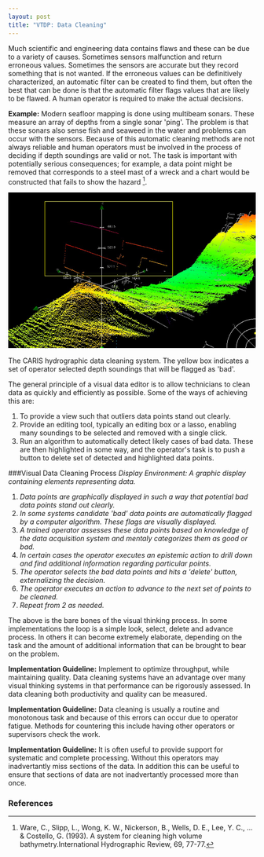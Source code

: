 ```yaml
---
layout: post
title: "VTDP: Data Cleaning"
---
```


Much scientific and engineering data contains flaws and these can be due to a variety of causes. Sometimes sensors malfunction and return erroneous values. Sometimes the sensors are accurate but they record something that is not wanted. If the erroneous values can be definitively characterized, an automatic filter can be created to find them, but often the best that can be done is that the automatic filter flags values that are likely to be flawed. A human operator is required to make the actual decisions.

**Example:** Modern seafloor mapping is done using multibeam sonars. These measure an array of depths from a single sonar 'ping'. The problem is that these sonars also sense fish and seaweed in the water and problems can occur with the sensors. Because of this automatic cleaning methods are not always reliable and human operators must be involved in the process of deciding if depth soundings are valid or not. The task is important with potentially serious consequences; for example, a data point might be removed that corresponds to a steel mast of a wreck and a chart would be constructed that fails to show the hazard [^1].

![The Caris hydrographi data cleaning system](/images/Cleaning.png)

The CARIS hydrographic data cleaning system. The yellow box indicates a set of operator selected depth soundings that will be flagged as 'bad'.

The general principle of a visual data editor is to allow technicians to clean data as quickly and efficiently as possible. Some of the ways of 
achieving this are:

1. To provide a view such that outliers data points stand out clearly.
2. Provide an editing tool, typically an editing box or a lasso, enabling many soundings to be selected and removed with a single click.
3. Run an algorithm to automatically detect likely cases of bad data. These are then highlighted in some way, and the operator's task is to push a button to delete set of detected and highlighted data points.


###Visual Data Cleaning Process
*Display Environment: A graphic display containing elements representing data.*

1. *Data points are graphically displayed in such a way that potential bad data points stand out clearly.*
2. *In some systems candidate 'bad' data points are automatically flagged by a computer algorithm. These flags are visually displayed.*
3. *A trained operator assesses these data points based on knowledge of the data acquisition system and mentaly categorizes them as good or bad.*
4. *In certain cases the operator executes an epistemic action to drill down and find additional information regarding particular points.*
5. *The operator selects the bad data points and hits a 'delete' button, externalizing the decision.*
6. *The operator executes an action to advance to the next set of points to be cleaned.*
7. *Repeat from 2 as needed.*

The above is the bare bones of the visual thinking process. In some implementations the loop is a simple look, select, delete and advance
process. In others it can become extremely elaborate, depending on the task and the amount of additional information that can be brought to bear on the problem.

**Implementation Guideline:** Implement to optimize throughput, while maintaining quality. Data cleaning systems have an advantage over many visual thinking systems in that performance can be rigorously assessed. In data cleaning both productivity and quality can be measured.

**Implementation Guideline:** Data cleaning is usually a routine and monotonous task and because of this errors can occur due to operator fatigue. Methods for countering this include having other operators or supervisors check the work.

**Implementation Guideline:** It is often useful to provide support for systematic and complete processing. Without this operators may inadvertantly miss sections of the data. In addition this can be useful to ensure that sections of data are not inadvertantly processed more than once.

### References

[^1]: Ware, C., Slipp, L., Wong, K. W., Nickerson, B., Wells, D. E., Lee, Y. C., ... & Costello, G. (1993). A system for cleaning high volume bathymetry.International Hydrographic Review, 69, 77-77.

 
	 
 	 	 	 	 